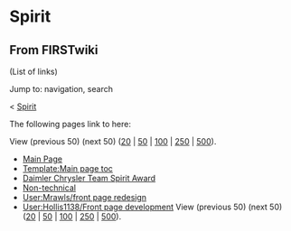 # Spirit

## From FIRSTwiki

(List of links)

Jump to: navigation, search

< [Spirit](/index.php?title=Spirit&redirect=no "Spirit")

The following pages link to here:

View (previous 50) (next 50) ([20](/index.php?title=Special:Whatlinkshere/Spirit&limit=20&from=0 "Special:Whatlinkshere/Spirit") | [50](/index.php?title=Special:Whatlinkshere/Spirit&limit=50&from=0 "Special:Whatlinkshere/Spirit") | [100](/index.php?title=Special:Whatlinkshere/Spirit&limit=100&from=0 "Special:Whatlinkshere/Spirit") | [250](/index.php?title=Special:Whatlinkshere/Spirit&limit=250&from=0 "Special:Whatlinkshere/Spirit") | [500](/index.php?title=Special:Whatlinkshere/Spirit&limit=500&from=0 "Special:Whatlinkshere/Spirit")).

- [Main Page](Main_Page "Main Page")
- [Template:Main page toc](Template:Main_page_toc "Template:Main page toc")
- [Daimler Chrysler Team Spirit Award](Daimler_Chrysler_Team_Spirit_Award "Daimler Chrysler Team Spirit Award")
- [Non-technical](Non-technical "Non-technical")
- [User:Mrawls/front page redesign](User:Mrawls/front_page_redesign "User:Mrawls/front page redesign")
- [User:Hollis1138/Front page development](User:Hollis1138/Front_page_development "User:Hollis1138/Front page development") View (previous 50) (next 50) ([20](/index.php?title=Special:Whatlinkshere/Spirit&limit=20&from=0 "Special:Whatlinkshere/Spirit") | [50](/index.php?title=Special:Whatlinkshere/Spirit&limit=50&from=0 "Special:Whatlinkshere/Spirit") | [100](/index.php?title=Special:Whatlinkshere/Spirit&limit=100&from=0 "Special:Whatlinkshere/Spirit") | [250](/index.php?title=Special:Whatlinkshere/Spirit&limit=250&from=0 "Special:Whatlinkshere/Spirit") | [500](/index.php?title=Special:Whatlinkshere/Spirit&limit=500&from=0 "Special:Whatlinkshere/Spirit")).
